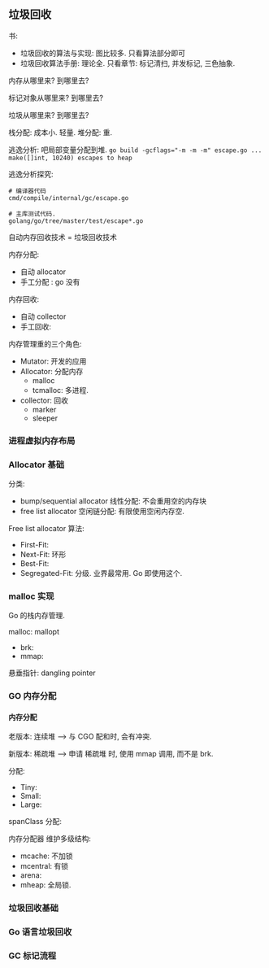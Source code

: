 
## 垃圾回收
书:
- 垃圾回收的算法与实现: 图比较多. 只看算法部分即可
- 垃圾回收算法手册: 理论全. 只看章节: 标记清扫, 并发标记, 三色抽象.

内存从哪里来? 到哪里去?

标记对象从哪里来? 到哪里去?

垃圾从哪里来? 到哪里去?


栈分配: 成本小. 轻量.
堆分配: 重.

逃逸分析: 吧局部变量分配到堆.
    ```
    go build -gcflags="-m -m -m" escape.go
    ...
    make([]int, 10240) escapes to heap
    ```

逃逸分析探究:
```
# 编译器代码
cmd/compile/internal/gc/escape.go

# 主库测试代码.
golang/go/tree/master/test/escape*.go
```

自动内存回收技术 = 垃圾回收技术

内存分配:
- 自动 allocator
- 手工分配 : go 没有

内存回收:
- 自动 collector
- 手工回收: 

内存管理重的三个角色:
- Mutator: 开发的应用
- Allocator: 分配内存
    - malloc
    - tcmalloc: 多进程.
- collector: 回收
    - marker
    - sleeper

### 进程虚拟内存布局

### Allocator 基础
分类:
- bump/sequential allocator 线性分配: 不会重用空的内存块
- free list allocator 空闲链分配: 有限使用空闲内存空.

Free list allocator 算法:
- First-Fit: 
- Next-Fit: 环形
- Best-Fit: 
- Segregated-Fit: 分级. 业界最常用. Go 即使用这个.

### malloc 实现
Go 的栈内存管理.

malloc: mallopt
- brk: 
- mmap:

悬垂指针: dangling pointer

### GO 内存分配
#### 内存分配
老版本: 连续堆 --> 与 CGO 配和时, 会有冲突.

新版本: 稀疏堆 --> 
    申请 稀疏堆 时, 使用 mmap 调用, 而不是 brk.

分配:
- Tiny: 
- Small: 
- Large:

spanClass 分配: 


内存分配器 维护多级结构:
- mcache: 不加锁
- mcentral: 有锁
- arena:
- mheap: 全局锁.


### 垃圾回收基础


### Go 语言垃圾回收



### GC 标记流程